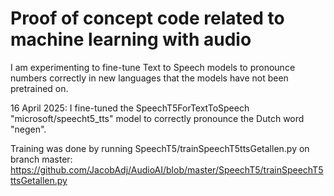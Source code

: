 # Proof of concept code related to machine learning with audio


I am experimenting to fine-tune Text to Speech models to pronounce numbers correctly in new languages that the models have not been pretrained on.

16 April 2025: I fine-tuned the SpeechT5ForTextToSpeech "microsoft/speecht5_tts" model to correctly pronounce the Dutch word "negen".

Training was done by running SpeechT5/trainSpeechT5ttsGetallen.py on branch master: https://github.com/JacobAdj/AudioAI/blob/master/SpeechT5/trainSpeechT5ttsGetallen.py
